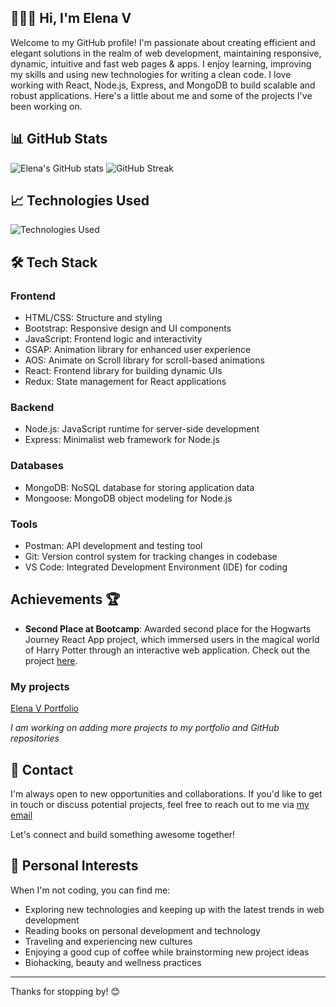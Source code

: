 
## 👩🏽‍💻 Hi, I'm Elena V

Welcome to my GitHub profile! I'm passionate about creating efficient and elegant solutions in the realm of web development, maintaining responsive, dynamic, intuitive and fast web pages & apps. I enjoy learning, improving my skills and using new technologies for writing a clean code. I love working with React, Node.js, Express, and MongoDB to build scalable and robust applications. Here's a little about me and some of the projects I've been working on.

## 📊 GitHub Stats

![Elena's GitHub stats](https://github-readme-stats.vercel.app/api?username=elenavrm&show_icons=true&theme=radical)
![GitHub Streak](https://github-readme-streak-stats.herokuapp.com/?user=elenavrm&theme=radical)



## 📈 Technologies Used

![Technologies Used](https://github-readme-stats.vercel.app/api/top-langs/?username=elenavrm&layout=compact&theme=radical)


## 🛠 Tech Stack

### Frontend

  * HTML/CSS: Structure and styling
  * Bootstrap: Responsive design and UI components
  * JavaScript: Frontend logic and interactivity
  * GSAP: Animation library for enhanced user experience
  * AOS: Animate on Scroll library for scroll-based animations
  * React: Frontend library for building dynamic UIs
  * Redux: State management for React applications

### Backend

  * Node.js: JavaScript runtime for server-side development
  * Express: Minimalist web framework for Node.js

### Databases

  * MongoDB: NoSQL database for storing application data
  * Mongoose: MongoDB object modeling for Node.js

### Tools

  * Postman: API development and testing tool
  * Git: Version control system for tracking changes in codebase
  * VS Code: Integrated Development Environment (IDE) for coding


## Achievements 🏆

- **Second Place at Bootcamp**: Awarded second place for the Hogwarts Journey React App project, which immersed users in the magical world of Harry Potter through an interactive web application. Check out the project [here](https://hogwarts-hp.netlify.app/).


### My projects

[Elena V Portfolio](https://elena-v.glitch.me/)

*I am working on adding more projects to my portfolio and GitHub repositories*



## 📧 Contact

I'm always open to new opportunities and collaborations. If you'd like to get in touch or discuss potential projects, feel free to reach out to me via [my email](mailto:ellena.vrm@gmail.com)

Let's connect and build something awesome together!


## 🎨 Personal Interests

When I'm not coding, you can find me:

- Exploring new technologies and keeping up with the latest trends in web development
- Reading books on personal development and technology
- Traveling and experiencing new cultures
- Enjoying a good cup of coffee while brainstorming new project ideas
- Biohacking, beauty and wellness practices

---

Thanks for stopping by! 😊




